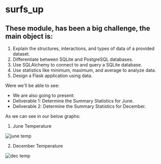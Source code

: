 # surfs_up
## These module, has been a big challenge, the main object is:

1. Explain the structures, interactions, and types of data of a provided dataset.
2. Differentiate between SQLite and PostgreSQL databases.
3. Use SQLAlchemy to connect to and query a SQLite database.
4. Use statistics like minimum, maximum, and average to analyze data.
5. Design a Flask application using data.

Were we'll be able to see:

- We are also going to present:
- Deliverable 1: Determine the Summary Statistics for June.
- Deliverable 2: Determine the Summary Statistics for December.

As we can see in our below graphs:
1. June Temperature

![june temp](https://user-images.githubusercontent.com/114257085/204954024-e2349332-3497-44a5-9f8f-3bcd2dcb3e2e.png)

2. December Temperature

![dec temp](https://user-images.githubusercontent.com/114257085/204954269-9334cd93-cf24-41ed-bd39-afbe60064f8a.png)

